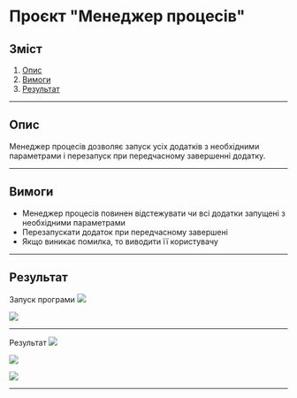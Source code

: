 # Проєкт "Менеджер процесів"
## Зміст
1. [Опис](#Опис)
2. [Вимоги](#Вимоги)
3. [Результат](#Результат)
____
## Опис
Менеджер процесів дозволяє запуск усіх додатків з необхідними параметрами і перезапуск при передчасному завершенні додатку.
____
## Вимоги
- Менеджер процесів повинен відстежувати чи всі додатки запущені з необхідними параметрами
- Перезапускати додаток при передчасному завершені
- Якщо виникає помилка, то виводити її користувачу
____
## Результат
Запуск програми
<img src="./photo/start"></img>

<img src="./photo/start-1"></img>
____
Результат
<img src="./photo/result-1"></img>

<img src="./photo/result-2"></img>

<img src="./photo/result-3"></img>
____